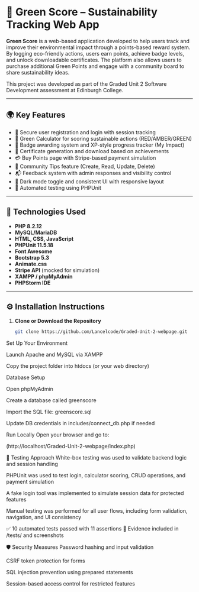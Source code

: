 # 🌱 Green Score – Sustainability Tracking Web App

**Green Score** is a web-based application developed to help users track and improve their environmental impact through a points-based reward system. By logging eco-friendly actions, users earn points, achieve badge levels, and unlock downloadable certificates. The platform also allows users to purchase additional Green Points and engage with a community board to share sustainability ideas.

This project was developed as part of the Graded Unit 2 Software Development assessment at Edinburgh College.

---

## 🌍 Key Features

- 🔐 Secure user registration and login with session tracking
- 🧮 Green Calculator for scoring sustainable actions (RED/AMBER/GREEN)
- 🏅 Badge awarding system and XP-style progress tracker (My Impact)
- 📄 Certificate generation and download based on achievements
- 💳 Buy Points page with Stripe-based payment simulation
- 📝 Community Tips feature (Create, Read, Update, Delete)
- 📬 Feedback system with admin responses and visibility control
- 🌙 Dark mode toggle and consistent UI with responsive layout
- 🧪 Automated testing using PHPUnit

---

## 🧩 Technologies Used

- **PHP 8.2.12**
- **MySQL/MariaDB**
- **HTML, CSS, JavaScript**
- **PHPUnit 11.5.18**
- **Font Awesome**
- **Bootstrap 5.3**
- **Animate.css**
- **Stripe API** (mocked for simulation)
- **XAMPP / phpMyAdmin**
- **PHPStorm IDE**

---

## ⚙️ Installation Instructions

1. **Clone or Download the Repository**
   ```bash
   git clone https://github.com/Lancelcode/Graded-Unit-2-webpage.git

Set Up Your Environment

Launch Apache and MySQL via XAMPP

Copy the project folder into htdocs (or your web directory)

Database Setup

Open phpMyAdmin

Create a database called greenscore

Import the SQL file: greenscore.sql

Update DB credentials in includes/connect_db.php if needed

Run Locally Open your browser and go to:

(http://localhost/Graded-Unit-2-webpage/index.php)

🧪 Testing Approach
White-box testing was used to validate backend logic and session handling

PHPUnit was used to test login, calculator scoring, CRUD operations, and payment simulation

A fake login tool was implemented to simulate session data for protected features

Manual testing was performed for all user flows, including form validation, navigation, and UI consistency

✅ 10 automated tests passed with 11 assertions
📸 Evidence included in /tests/ and screenshots

🛡️ Security Measures
Password hashing and input validation

CSRF token protection for forms

SQL injection prevention using prepared statements

Session-based access control for restricted features

